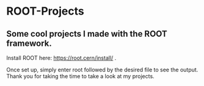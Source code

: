 # ROOT-Projects

## Some cool projects I made with the ROOT framework.

Install ROOT here: https://root.cern/install/ .

Once set up, simply enter root followed by the desired file to see the output. Thank you for taking the time to take a look at my projects.
